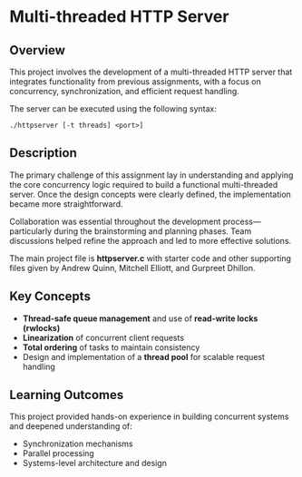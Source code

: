 # Multi-threaded HTTP Server

## Overview

This project involves the development of a multi-threaded HTTP server that integrates functionality from previous assignments, with a focus on concurrency, synchronization, and efficient request handling.

The server can be executed using the following syntax:

```./httpserver [-t threads] <port>]```

## Description

The primary challenge of this assignment lay in understanding and applying the core concurrency logic required to build a functional multi-threaded server. Once the design concepts were clearly defined, the implementation became more straightforward.

Collaboration was essential throughout the development process—particularly during the brainstorming and planning phases. Team discussions helped refine the approach and led to more effective solutions.

The main project file is **httpserver.c** with starter code and other supporting files given by Andrew Quinn, Mitchell Elliott, and Gurpreet Dhillon.

## Key Concepts

- **Thread-safe queue management** and use of **read-write locks (rwlocks)**
- **Linearization** of concurrent client requests
- **Total ordering** of tasks to maintain consistency
- Design and implementation of a **thread pool** for scalable request handling

## Learning Outcomes

This project provided hands-on experience in building concurrent systems and deepened understanding of:

- Synchronization mechanisms
- Parallel processing
- Systems-level architecture and design


